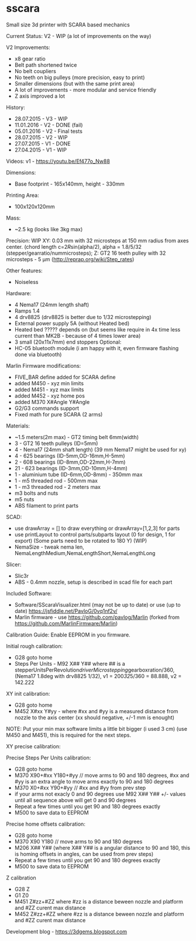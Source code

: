 # sscara
Small size 3d printer with SCARA based mechanics

Current Status: V2 - WIP (a lot of improvements on the way)

V2 Improvements:
* x8 gear ratio
* Belt path shortened twice
* No belt coupliers
* No teeth on big pulleys (more precision, easy to print)
* Smaller dimensions (but with the same print area)
* A lot of improvements - more modular and service friendly
* Z axis improved a lot

History:
* 28.07.2015 - V3 - WIP
* 11.01.2016 - V2 - DONE (fail)
* 05.01.2016 - V2 - Final tests
* 28.07.2015 - V2 - WIP
* 27.07.2015 - V1 - DONE
* 27.04.2015 - V1 - WIP

Videos:
v1 - https://youtu.be/Ef477o_Nw88
 
Dimensions: 
* Base footprint - 165x140mm, height - 330mm

Printing Area:
* 100x120x120mm

Mass:
* ~2.5 kg (looks like 3kg max)

Precision:
WIP
XY: 0.03 mm with 32 microsteps at 150 mm radius from axes center. (chord length c=2*R*sin(alpha/2), alpha = 1.8/5/32 (stepper/gearratio/nummicrosteps);
Z: GT2 16 teeth pulley with 32 microsteps - 5 μm (http://reprap.org/wiki/Step_rates)
 
Other features:
* Noiseless

Hardware: 
* 4 Nema17 (24mm length shaft)
* Ramps 1.4
* 4 drv8825 (drv8825 is better due to 1/32 microstepping)
* External power supply 5A (without Heated bed)
* Heated bed ????? depends on (but seems like require in 4x time less current than MK2B - because of 4 times lower area)
* 3 small (20x11x7mm) end stoppers
Optional:
* HC-05 bluetooth module (i am happy with it, even firmware flashing done via bluetooth)

Marlin Firmware modifications:
* FIVE_BAR define added for SCARA define
* added M450 - xyz min limits
* added M451 - xyz max limits
* added M452 - xyz home pos
* added M370 X#Angle Y#Angle
* G2/G3 commands support
* Fixed math for pure SCARA (2 arms)

Materials:
* ~1.5 meters(2m max) - GT2 timing belt 6mm(width)
* 3 - GT2 16 teeth pulleys (ID=5mm)
* 4 - Nema17 (24mm shaft length) (39 mm Nema17 might be used for xy)
* 4 - 625 bearings (ID-5mm,OD-16mm,H-5mm)
* 2 - 608 bearings (ID-8mm,OD-22mm,H-7mm)
* 21 - 623 bearings (ID-3mm,OD-10mm,H-4mm)
* 1 - aluminium tube (ID-6mm,OD-8mm) - 350mm max
* 1 - m5 threaded rod - 500mm max
* 1 - m3 threaded rod - 2 meters max
* m3 bolts and nuts
* m5 nuts
* ABS filament to print parts


SCAD:
* use drawArray = [] to draw everything or drawArray=[1,2,3] for parts
* use printLayout to control parts/subparts layout (0 for design, 1 for export) (Some parts need to be rotated to 180 Y) (WIP)
* NemaSize - tweak nema len, NemaLengthMedium,NemaLengthShort,NemaLengthLong

Slicer:
* Slic3r
* ABS - 0.4mm nozzle, setup is described in scad file for each part

Included Software:
* Software/SScaraVisualizer.html (may not be up to date) or use (up to date) https://jsfiddle.net/PavloG/0vq1nf2v/
* Marlin firmware - use https://github.com/pavlog/Marlin (forked from https://github.com/MarlinFirmware/Marlin)

Calibration Guide:
Enable EEPROM in you firmware.

Initial rough calibration:
* G28 goto home
* Steps Per Units - M92 X## Y## where ## is a stepperUnitsPerRevolution*driverMicrostepping*gearboxration/360, (Nema17 1.8deg with drv8825 1/32), v1 = 200*32*5/360 = 88.888, v2 = 142.222

XY init calibration:

* G28 goto home
* M452 X#xx Y#yy - where #xx and #yy is a measured distance from nozzle to the axis center (xx should negative, +/-1 mm is enought)

NOTE: Put your min max software limits a little bit bigger (i used 3 cm)  (use M450 and M451), this is required for the next steps.

XY precise calibration:

Precise Steps Per Units calibration:
* G28 goto home
* M370 X90+#xx Y180+#yy // move arms to 90 and 180 degrees, #xx and #yy is an extra angle to move arms exactly to 90 and 180 degrees
* M370 X0+#xx Y90+#yy // #xx and #yy from prev step
* if your arms not exacly 0 and 90 degrees use M92 X## Y## +/- values until all sequence above will get 0 and 90 degrees
* Repeat a few times until you get 90 and 180 degrees exactly
* M500 to save data to EEPROM


Precise home offsets calibration:
* G28 goto home
* M370 X90 Y180 // move arms to 90 and 180 degrees
* M206 X## Y## (where X## Y## is a angular distance to 90 and 180, this is homing offsets in angles, can be used from prev steps)
* Repeat a few times until you get 90 and 180 degrees exactly
* M500 to save data to EEPROM


Z calibration
* G28 Z
* G1 Z0
* M451 Z#zz+#ZZ where #zz is a distance beween nozzle and platform and #ZZ curent max distance
* M452 Z#zz+#ZZ where #zz is a distance beween nozzle and platform and #ZZ curent max distance

Development blog - https://3dgems.blogspot.com